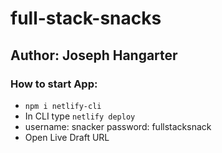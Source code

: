 # full-stack-snacks

## Author: Joseph Hangarter

### How to start App:
* `npm i netlify-cli`
* In CLI type `netlify deploy`
* username: snacker password: fullstacksnack
* Open Live Draft URL